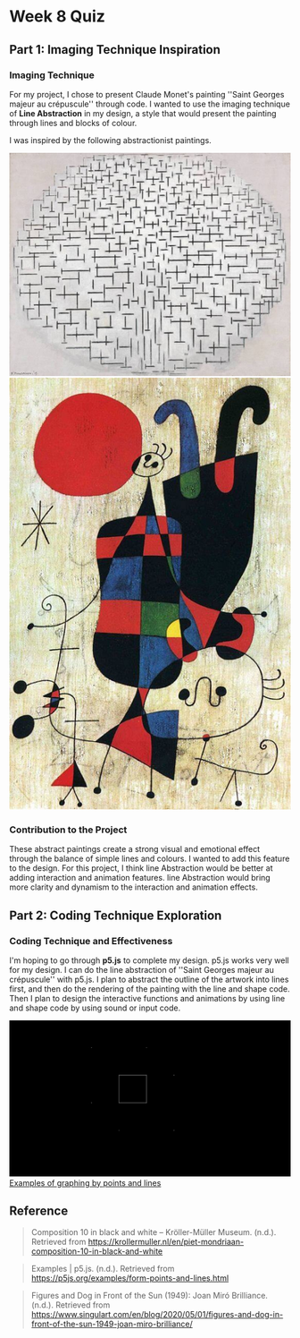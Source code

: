 # Week 8 Quiz

## Part 1: Imaging Technique Inspiration

### Imaging Technique
For my project, I chose to present Claude Monet's painting ''Saint Georges majeur au crépuscule'' through code. I wanted to use the imaging technique of **Line Abstraction** in my design, a style that would present the painting through lines and blocks of colour.

I was inspired by the following abstractionist paintings.

![Composition 10 in black and white](asserts/compositie-10-in-zwart-wit-piet-mondriaan-48979-copyright-kroller-muller-museum.jpg)
![Figures and Dog in Front of the Sun](asserts/figures-dog.jpg)

### Contribution to the Project
These abstract paintings create a strong visual and emotional effect through the balance of simple lines and colours. I wanted to add this feature to the design. For this project, I think line Abstraction would be better at adding interaction and animation features. line Abstraction would bring more clarity and dynamism to the interaction and animation effects.

## Part 2: Coding Technique Exploration

### Coding Technique and Effectiveness
I'm hoping to go through **p5.js** to complete my design.
p5.js works very well for my design. I can do the line abstraction of ''Saint Georges majeur au crépuscule'' with p5.js. I plan to abstract the outline of the artwork into lines first, and then do the rendering of the painting with the line and shape code. Then I plan to design the interactive functions and animations by using line and shape code by using sound or input code.

![screenshot](asserts/screenshot.png)
[Examples of graphing by points and lines](https://p5js.org/examples/form-points-and-lines.html)

## Reference
>Composition 10 in black and white – Kröller-Müller Museum. (n.d.). Retrieved from https://krollermuller.nl/en/piet-mondriaan-composition-10-in-black-and-white

>Examples | p5.js. (n.d.). Retrieved from https://p5js.org/examples/form-points-and-lines.html

>Figures and Dog in Front of the Sun (1949): Joan Miró Brilliance. (n.d.). Retrieved from https://www.singulart.com/en/blog/2020/05/01/figures-and-dog-in-front-of-the-sun-1949-joan-miro-brilliance/

